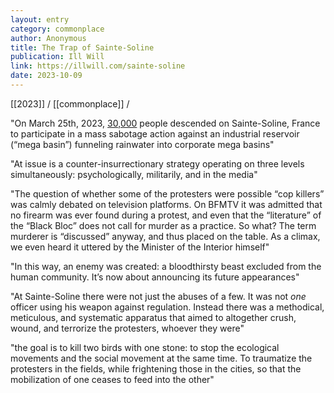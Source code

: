```yaml
---
layout: entry
category: commonplace
author: Anonymous
title: The Trap of Sainte-Soline
publication: Ill Will
link: https://illwill.com/sainte-soline
date: 2023-10-09
---
```


[[2023]] / [[commonplace]] / 

"On March 25th, 2023, [30,000](https://twitter.com/illwilleditions/status/1639663350333296640) people descended on Sainte-Soline, France to participate in a mass sabotage action against an industrial reservoir (“mega basin”) funneling rainwater into corporate mega basins"

"At issue is a counter-insurrectionary strategy operating on three levels simultaneously: psychologically, militarily, and in the media"

"The question of whether some of the protesters were possible “cop killers” was calmly debated on television platforms. On BFMTV it was admitted that no firearm was ever found during a protest, and even that the “literature” of the “Black Bloc” does not call for murder as a practice. So what? The term murderer is “discussed” anyway, and thus placed on the table. As a climax, we even heard it uttered by the Minister of the Interior himself"

"In this way, an enemy was created: a bloodthirsty beast excluded from the human community. It’s now about announcing its future appearances"

"At Sainte-Soline there were not just the abuses of a few. It was not *one* officer using his weapon against regulation. Instead there was a methodical, meticulous, and systematic apparatus that aimed to altogether crush, wound, and terrorize the protesters, whoever they were"

"the goal is to kill two birds with one stone: to stop the ecological movements and the social movement at the same time. To traumatize the protesters in the fields, while frightening those in the cities, so that the mobilization of one ceases to feed into the other"
